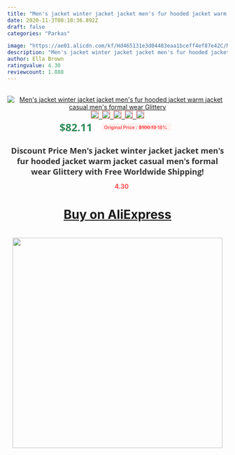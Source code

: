 ```yaml
---
title: "Men's jacket winter jacket jacket men's fur hooded jacket warm jacket casual men's formal wear Glittery"
date: 2020-11-3T08:10:36.892Z
draft: false
categories: "Parkas"

image: "https://ae01.alicdn.com/kf/Hd465131e3d04483eaa1bceff4ef87e42C/Men-s-jacket-winter-jacket-jacket-men-s-fur-hooded-jacket-warm-jacket-casual-men-s.jpg"
description: "Men's jacket winter jacket jacket men's fur hooded jacket warm jacket casual men's formal wear Glittery"
author: Ella Brown
ratingvalue: 4.30
reviewcount: 1.888
---
```

<br>
<div style="text-align: center;">
<a href="https://s.click.aliexpress.com/e/_Ad4wmv" target="_blank" rel="nofollow noopener noreferrer"><img alt="Men's jacket winter jacket jacket men's fur hooded jacket warm jacket casual men's formal wear Glittery" class="magnifier-image" src="https://ae01.alicdn.com/kf/Hd465131e3d04483eaa1bceff4ef87e42C/Men-s-jacket-winter-jacket-jacket-men-s-fur-hooded-jacket-warm-jacket-casual-men-s.jpg_640x640.jpg">
<br>
<img style="border:1px solid salmon" src="https://ae01.alicdn.com/kf/Hd465131e3d04483eaa1bceff4ef87e42C/Men-s-jacket-winter-jacket-jacket-men-s-fur-hooded-jacket-warm-jacket-casual-men-s.jpg_120x120.jpg">&nbsp;&nbsp;<img style="border:1px solid salmon" src="https://ae01.alicdn.com/kf/H3691f9e796594843a8e5a0f1d67da1aeK/Men-s-jacket-winter-jacket-jacket-men-s-fur-hooded-jacket-warm-jacket-casual-men-s.jpg_120x120.jpg">&nbsp;&nbsp;<img style="border:1px solid salmon" src="https://ae01.alicdn.com/kf/H3319000092c74df582c6e3808e8e94fcU/Men-s-jacket-winter-jacket-jacket-men-s-fur-hooded-jacket-warm-jacket-casual-men-s.jpg_120x120.jpg">&nbsp;&nbsp;<img style="border:1px solid salmon" src="https://ae01.alicdn.com/kf/Hcecf1f4723784cfb8a9f8fc018263797o/Men-s-jacket-winter-jacket-jacket-men-s-fur-hooded-jacket-warm-jacket-casual-men-s.jpg_120x120.jpg">&nbsp;&nbsp;<img style="border:1px solid salmon" src="https://ae01.alicdn.com/kf/H5cf3a8c93a04435188d443f038acd278C/Men-s-jacket-winter-jacket-jacket-men-s-fur-hooded-jacket-warm-jacket-casual-men-s.jpg_120x120.jpg"></a></div><br0>
<div style="text-align: center;"><span style="background-color: white; border: 0px; box-sizing: border-box; color: seagreen; display: inline-block; font-family: &quot;open sans&quot; , &quot;arial&quot; , &quot;helvetica&quot; , sans-serif , &quot;heiti&quot;; font-size: 24px; font-stretch: inherit; font-weight: 700; line-height: inherit; margin: 0px 10px 0px 0px; padding: 0px; vertical-align: middle;">$82.11 </span>
<span style="background: rgb(255 , 241 , 241); border-radius: 3px; border: 0px; box-sizing: border-box; color: #ff4747; display: inline-block; font-family: inherit; font-size: 12px; font-stretch: inherit; font-style: inherit; font-variant: inherit; font-weight: 600; line-height: inherit; margin: 0px; padding: 2px 5px; transform: scale(0.9); vertical-align: middle;">Original Price : <b style="text-decoration: line-through;">$100.13 </b> 18%&nbsp;&nbsp;</span></div>
<h1 style="color: #333333; display: inline-block; font-family: &quot;open sans&quot; , &quot;arial&quot; , &quot;helvetica&quot; , sans-serif , &quot;heiti&quot;; font-size: 18px; font-stretch: inherit; font-weight: 700; text-align: center;">Discount Price Men's jacket winter jacket jacket men's fur hooded jacket warm jacket casual men's formal wear Glittery with Free Worldwide Shipping!</h1>
<div style="color: #ff4747; text-align: center;">
<img src="https://4.bp.blogspot.com/-M0ZcTcb-5uY/XleCXlxnR4I/AAAAAAAAAEc/OrjgMkXV1oMQFaCRZj5HQwOCBcu3w1FegCPcBGAYYCw/s1600/star.png" style="height: 15px;">&nbsp;<b>4.30</b></div>
<div class="button_cont" align="center"><a class="buynow_a" href="https://s.click.aliexpress.com/e/_Ad4wmv" target="_blank" rel="nofollow noopener noreferrer"><H1>Buy on AliExpress</H1></a></div><br>
<div class="separator" style="clear: both; text-align: center;">
<img src="https://lh3.googleusercontent.com/-pTy5HemUv9M/XlePHvY0dAI/AAAAAAAAAE4/0nX5iRUoIWY8eMW9Dpxeirr157OZliDIgCLcBGAsYHQ/s1600/badge.gif" width="480">
</div>
